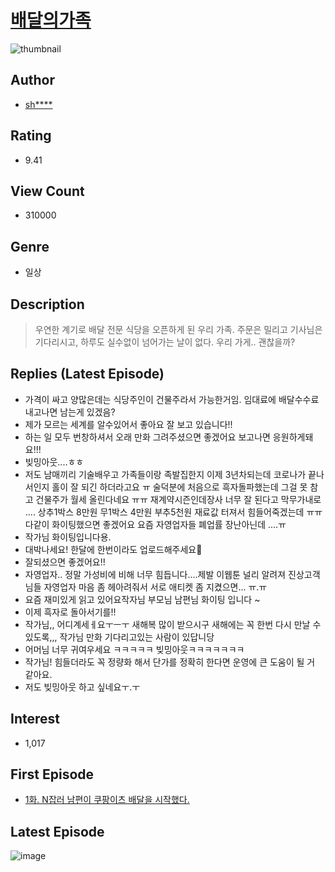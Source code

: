 # [배달의가족](https://comic.naver.com/bestChallenge/list?titleId=795477)
![thumbnail](https://image-comic.pstatic.net/user_contents_data/challenge_comic/2022/05/30/356005/thumbnail_202x164f6f4c554_3f1e_49cd_9b21_f2afc19a7997_00001277.JPEG)

## Author
- [sh****](https://comic.naver.com/artistTitle?id=356005)

## Rating
- 9.41

## View Count
- 310000

## Genre
- 일상

## Description
> 우연한 계기로 배달 전문 식당을 오픈하게 된 우리 가족. 주문은 밀리고 기사님은 기다리시고, 하루도 실수없이 넘어가는 날이 없다. 우리 가게.. 괜찮을까?

## Replies (Latest Episode)
- 가격이 싸고 양많은데는 식당주인이 건물주라서 가능한거임. 임대료에 배달수수료내고나면 남는게 있겠음?
- 제가 모르는 세계를 알수있어서 좋아요 잘 보고 있습니다!!
- 하는 일 모두 번창하셔서 오래 만화 그려주셨으면 좋겠어요 보고나면 응원하게돼요!!!
- 빚밍아웃....ㅎㅎ
- 저도 남매끼리 기술배우고 가족들이랑 족발집한지 이제 3년차되는데 코로나가 끝나서인지 홀이 잘 되긴 하더라고요 ㅠ 술덕분에 처음으로 흑자돌파했는데 그걸 못 참고 건물주가 월세 올린다네요 ㅠㅠ 재계약시즌인데장사 너무 잘 된다고 막무가내로 .... 상추1박스 8만원 무1박스 4만원 부추5천원 재료값 터져서 힘들어죽겠는데 ㅠㅠ 다같이 화이팅했으면 좋겠어요 요즘 자영업자들 폐업률 장난아닌데 ....ㅠ
- 작가님 화이팅입니다용.
- 대박나세요! 한달에 한번이라도 업로드해주세요🥹
- 잘되셨으면 좋겠어요!!
- 자영업자.. 정말 가성비에 비해 너무 힘듭니다....제발 이웹툰 널리 알려져 진상고객님들 자영업자 마음 좀 헤아려줘서 서로 애티켓 좀 지켰으면... ㅠ.ㅠ
- 요즘 재미있게 읽고 있어요작자님 부모님 남편님 화이팅 입니다 ~
- 이제 흑자로 돌아서기를!!
- 작가님,, 어디계세ㅔ요ㅜㅡㅜ 새해복 많이 받으시구 새해에는 꼭 한번 다시 만날 수 있도록,,, 작가님 만화 기다리고있는 사람이 있답니당
- 어머님 너무 귀여우세요 ㅋㅋㅋㅋㅋ 빚밍아웃ㅋㅋㅋㅋㅋㅋㅋ
- 작가님! 힘들더라도 꼭 정량화 해서 단가를 정확히 한다면 운영에 큰 도움이 될 거 같아요.
- 저도 빚밍아웃 하고 싶네요ㅜ.ㅜ

## Interest
- 1,017

## First Episode
- [1화. N잡러 남편이 쿠팡이츠 배달을 시작했다.](https://comic.naver.com/bestChallenge/detail?titleId=795477&no=1)

## Latest Episode
![image](https://image-comic.pstatic.net/user_contents_data/challenge_comic/2022/09/19/356005/upload_3847823624746852914.jpeg)
